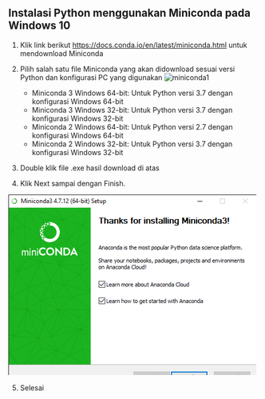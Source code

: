 ## Instalasi Python menggunakan Miniconda pada Windows 10

1. Klik link berikut <https://docs.conda.io/en/latest/miniconda.html> untuk mendownload Miniconda
2. Pilih salah satu file Miniconda yang akan didownload sesuai versi Python dan konfigurasi PC yang digunakan
![miniconda1](https://github.com/speedey58/GAMBAR/blob/master/Miniconda%20%E2%80%94%20Conda%20documentation%20-%20Google%20Chrome%2003_03_2020%2016_51_43%20(2).png)

   * Miniconda 3 Windows 64-bit: Untuk Python versi 3.7 dengan konfigurasi Windows 64-bit
   * Miniconda 3 Windows 32-bit: Untuk Python versi 3.7 dengan konfigurasi Windows 32-bit
   * Miniconda 2 Windows 64-bit: Untuk Python versi 2.7 dengan konfigurasi Windows 64-bit
   * Miniconda 2 Windows 32-bit: Untuk Python versi 3.7 dengan konfigurasi Windows 32-bit
  
3. Double klik file .exe hasil download di atas
4. Klik Next sampai dengan Finish.

 ![miniconda2](https://github.com/speedey58/GAMBAR/blob/master/Miniconda3%204.7.12%20(64-bit)%20Setup%20%2004_03_2020%2011_20_12.png)

5. Selesai
